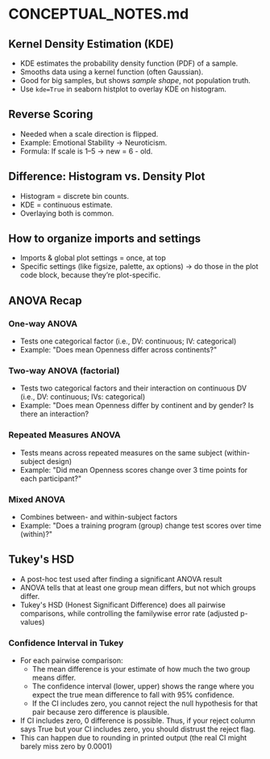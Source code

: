 # CONCEPTUAL_NOTES.md

## Kernel Density Estimation (KDE)
- KDE estimates the probability density function (PDF) of a sample.
- Smooths data using a kernel function (often Gaussian).
- Good for big samples, but shows *sample shape*, not population truth.
- Use `kde=True` in seaborn histplot to overlay KDE on histogram.

## Reverse Scoring
- Needed when a scale direction is flipped.
- Example: Emotional Stability → Neuroticism.
- Formula: If scale is 1–5 → new = 6 - old.

## Difference: Histogram vs. Density Plot
- Histogram = discrete bin counts.
- KDE = continuous estimate.
- Overlaying both is common.

## How to organize imports and settings
- Imports & global plot settings = once, at top
- Specific settings (like figsize, palette, ax options) → do those in the plot code block, because they’re plot-specific.

## ANOVA Recap
### One-way ANOVA
- Tests one categorical factor (i.e., DV: continuous; IV: categorical)
- Example: "Does mean Openness differ across continents?"
### Two-way ANOVA (factorial)
- Tests two categorical factors and their interaction on continuous DV (i.e., DV: continuous; IVs: categorical)
- Example: "Does mean Openness differ by continent and by gender? Is there an interaction?
### Repeated Measures ANOVA
- Tests means across repeated measures on the same subject (within-subject design)
- Example: "Did mean Openness scores change over 3 time points for each participant?"
### Mixed ANOVA
- Combines between- and within-subject factors
- Example: "Does a training program (group) change test scores over time (within)?"

## Tukey's HSD
- A post-hoc test used after finding a significant ANOVA result
- ANOVA tells that at least one group mean differs, but not which groups differ.
- Tukey's HSD (Honest Significant Difference) does all pairwise comparisons, while controlling the familywise error rate (adjusted p-values)
### Confidence Interval in Tukey
- For each pairwise comparison:
    - The mean difference is your estimate of how much the two group means differ.
    - The confidence interval (lower, upper) shows the range where you expect the true mean difference to fall with 95% confidence.
    - If the CI includes zero, you cannot reject the null hypothesis for that pair because zero difference is plausible.
- If CI includes zero, 0 difference is possible. Thus, if your reject column says True but your CI includes zero, you should distrust the reject flag.
- This can happen due to rounding in printed output (the real CI might barely miss zero by 0.0001)
